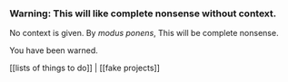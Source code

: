 ### Warning: This will like complete nonsense without context.
No context is given.
By *modus ponens*, 
This will be complete nonsense.

You have been warned.

[[lists of things to do]]  | [[fake projects]]